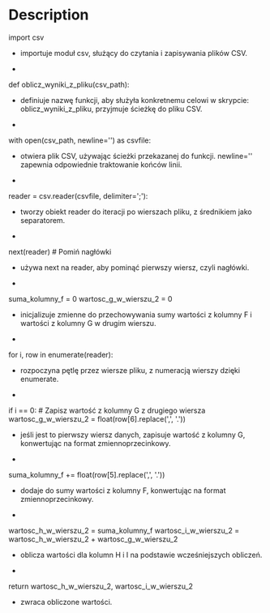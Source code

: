 # Description


import csv
- importuje moduł csv, służący do czytania i zapisywania plików CSV.
+
def oblicz_wyniki_z_pliku(csv_path):
- definiuje nazwę funkcji, aby służyła konkretnemu celowi w skrypcie: oblicz_wyniki_z_pliku, przyjmuje ścieżkę do pliku CSV.
+
with open(csv_path, newline='') as csvfile:
- otwiera plik CSV, używając ścieżki przekazanej do funkcji. newline='' zapewnia odpowiednie traktowanie końców linii.
+
reader = csv.reader(csvfile, delimiter=';'):
- tworzy obiekt reader do iteracji po wierszach pliku, z średnikiem jako separatorem.
+
next(reader)  # Pomiń nagłówki
- używa next na reader, aby pominąć pierwszy wiersz, czyli nagłówki.
+
suma_kolumny_f = 0
wartosc_g_w_wierszu_2 = 0
- inicjalizuje zmienne do przechowywania sumy wartości z kolumny F i wartości z kolumny G w drugim wierszu.
+
for i, row in enumerate(reader):
- rozpoczyna pętlę przez wiersze pliku, z numeracją wierszy dzięki enumerate.
+
if i == 0:  # Zapisz wartość z kolumny G z drugiego wiersza
    wartosc_g_w_wierszu_2 = float(row[6].replace(',', '.'))
- jeśli jest to pierwszy wiersz danych, zapisuje wartość z kolumny G, konwertując na format zmiennoprzecinkowy.
+
suma_kolumny_f += float(row[5].replace(',', '.'))
- dodaje do sumy wartości z kolumny F, konwertując na format zmiennoprzecinkowy.
+
wartosc_h_w_wierszu_2 = suma_kolumny_f
wartosc_i_w_wierszu_2 = wartosc_h_w_wierszu_2 + wartosc_g_w_wierszu_2
- oblicza wartości dla kolumn H i I na podstawie wcześniejszych obliczeń.
+
return wartosc_h_w_wierszu_2, wartosc_i_w_wierszu_2
- zwraca obliczone wartości.
